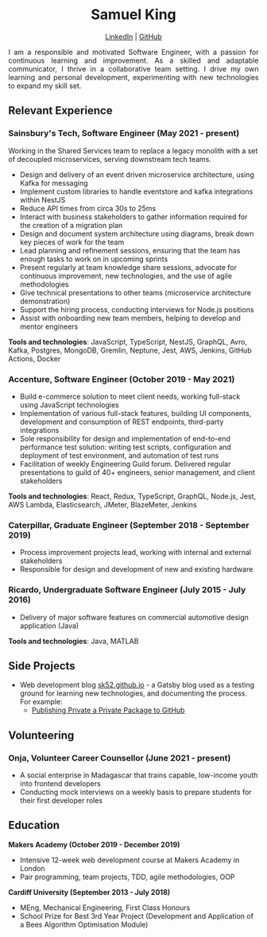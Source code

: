 <h1 style="text-align: center;">
    Samuel King
</h1>

<p style="text-align: center;">
    <a href="https://www.linkedin.com/in/samuelking94">LinkedIn</a>   |   
    <a href="https://www.github.com/sk52">GitHub</a>
</p>

<p style="text-align: justify;">
    I am a responsible and motivated Software Engineer, with a passion for continuous learning and improvement. As a skilled and adaptable communicator, I thrive in a collaborative team setting. I drive my own learning and personal development, experimenting with new technologies to expand my skill set.
</p>

## Relevant Experience

### Sainsbury's Tech, Software Engineer (May 2021 - present)

Working in the Shared Services team to replace a legacy monolith with a set of decoupled microservices, serving downstream tech teams.

- Design and delivery of an event driven microservice architecture, using Kafka for messaging
- Implement custom libraries to handle eventstore and kafka integrations within NestJS
- Reduce API times from circa 30s to 25ms
- Interact with business stakeholders to gather information required for the creation of a migration plan
- Design and document system architecture using diagrams, break down key pieces of work for the team
- Lead planning and refinement sessions, ensuring that the team has enough tasks to work on in upcoming sprints
- Present regularly at team knowledge share sessions, advocate for continuous improvement, new technologies, and the use of agile methodologies
- Give technical presentations to other teams (microservice architecture demonstration)
- Support the hiring process, conducting interviews for Node.js positions
- Assist with onboarding new team members, helping to develop and mentor engineers

**Tools and technologies**: JavaScript, TypeScript, NestJS, GraphQL, Avro, Kafka, Postgres, MongoDB, Gremlin, Neptune, Jest, AWS, Jenkins, GitHub Actions, Docker

### Accenture, Software Engineer (October 2019 - May 2021)

- Build e-commerce solution to meet client needs, working full-stack using JavaScript technologies
- Implementation of various full-stack features, building UI components, development and consumption of REST endpoints, third-party integrations
- Sole responsibility for design and implementation of end-to-end performance test solution: writing test scripts, configuration and deployment of test environment, and automation of test runs
- Facilitation of weekly Engineering Guild forum. Delivered regular presentations to guild of 40+ engineers, senior management, and client stakeholders

**Tools and technologies**: React, Redux, TypeScript, GraphQL, Node.js, Jest, AWS Lambda, Elasticsearch, JMeter, BlazeMeter, Jenkins

### Caterpillar, Graduate Engineer (September 2018 - September 2019)

- Process improvement projects lead, working with internal and external stakeholders
- Responsible for design and development of new and existing hardware

### Ricardo, Undergraduate Software Engineer (July 2015 - July 2016)

- Delivery of major software features on commercial automotive design application (Java)

**Tools and technologies**: Java, MATLAB

## Side Projects

- Web development blog [sk52.github.io](https://sk52.github.io) - a Gatsby blog used as a testing ground for learning new technologies, and documenting the process. For example:
    - [Publishing Private a Private Package to GitHub](https://sk52.github.io/publishing-a-private-package-to-github/)

## Volunteering

### Onja, Volunteer Career Counsellor (June 2021 - present)

- A social enterprise in Madagascar that trains capable, low-income youth into frontend developers
- Conducting mock interviews on a weekly basis to prepare students for their first developer roles

## Education

**Makers Academy (October 2019 - December 2019)**

- Intensive 12-week web development course at Makers Academy in London
- Pair programming, team projects, TDD, agile methodologies, OOP

**Cardiff University (September 2013 - July 2018)**

- MEng, Mechanical Engineering, First Class Honours
- School Prize for Best 3rd Year Project (Development and Application of a Bees Algorithm Optimisation Module)
